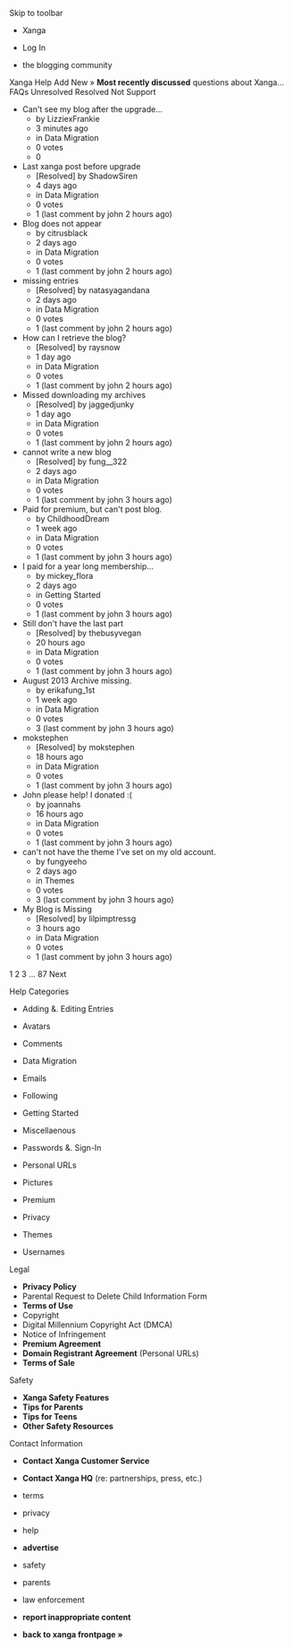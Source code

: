 Skip to toolbar

*   Xanga

*   Log In

*   the blogging community

Xanga Help Add New » **Most recently discussed** questions about Xanga… FAQs Unresolved Resolved Not Support

*   Can't see my blog after the upgrade...
    *   by LizziexFrankie
    *   3 minutes ago
    *   in Data Migration
    *   0 votes
    *   0
*   Last xanga post before upgrade
    *   \[Resolved\] by ShadowSiren
    *   4 days ago
    *   in Data Migration
    *   0 votes
    *   1 (last comment by john 2 hours ago)
*   Blog does not appear
    *   by citrusblack
    *   2 days ago
    *   in Data Migration
    *   0 votes
    *   1 (last comment by john 2 hours ago)
*   missing entries
    *   \[Resolved\] by natasyagandana
    *   2 days ago
    *   in Data Migration
    *   0 votes
    *   1 (last comment by john 2 hours ago)
*   How can I retrieve the blog?
    *   \[Resolved\] by raysnow
    *   1 day ago
    *   in Data Migration
    *   0 votes
    *   1 (last comment by john 2 hours ago)
*   Missed downloading my archives
    *   \[Resolved\] by jaggedjunky
    *   1 day ago
    *   in Data Migration
    *   0 votes
    *   1 (last comment by john 2 hours ago)
*   cannot write a new blog
    *   \[Resolved\] by fung\_\_322
    *   2 days ago
    *   in Data Migration
    *   0 votes
    *   1 (last comment by john 3 hours ago)
*   Paid for premium, but can't post blog.
    *   by ChildhoodDream
    *   1 week ago
    *   in Data Migration
    *   0 votes
    *   1 (last comment by john 3 hours ago)
*   I paid for a year long membership...
    *   by mickey\_flora
    *   2 days ago
    *   in Getting Started
    *   0 votes
    *   1 (last comment by john 3 hours ago)
*   Still don't have the last part
    *   \[Resolved\] by thebusyvegan
    *   20 hours ago
    *   in Data Migration
    *   0 votes
    *   1 (last comment by john 3 hours ago)
*   August 2013 Archive missing.
    *   by erikafung\_1st
    *   1 week ago
    *   in Data Migration
    *   0 votes
    *   3 (last comment by john 3 hours ago)
*   mokstephen
    *   \[Resolved\] by mokstephen
    *   18 hours ago
    *   in Data Migration
    *   0 votes
    *   1 (last comment by john 3 hours ago)
*   John please help! I donated :(
    *   by joannahs
    *   16 hours ago
    *   in Data Migration
    *   0 votes
    *   1 (last comment by john 3 hours ago)
*   can't not have the theme I've set on my old account.
    *   by fungyeeho
    *   2 days ago
    *   in Themes
    *   0 votes
    *   3 (last comment by john 3 hours ago)
*   My Blog is Missing
    *   \[Resolved\] by lilpimptressg
    *   3 hours ago
    *   in Data Migration
    *   0 votes
    *   1 (last comment by john 3 hours ago)

1 2 3 ... 87 Next

Help Categories

*   Adding &. Editing Entries
*   Avatars
*   Comments
*   Data Migration
*   Emails
*   Following
*   Getting Started
*   Miscellaenous

*   Passwords &. Sign-In
*   Personal URLs
*   Pictures
*   Premium
*   Privacy
*   Themes
*   Usernames

Legal

*   **Privacy Policy**
*   Parental Request to Delete Child Information Form
*   **Terms of Use**
*   Copyright
*   Digital Millennium Copyright Act (DMCA)
*   Notice of Infringement
*   **Premium Agreement**
*   **Domain Registrant Agreement** (Personal URLs)
*   **Terms of Sale**

Safety

*   **Xanga Safety Features**
*   **Tips for Parents**
*   **Tips for Teens**
*   **Other Safety Resources**

Contact Information

*   **Contact Xanga Customer Service**
*   **Contact Xanga HQ** (re: partnerships, press, etc.)

*   terms
*   privacy
*   help
*   **advertise**

*   safety
*   parents
*   law enforcement
*   **report inappropriate content**

*   **back to xanga frontpage »**